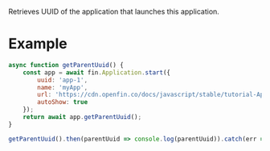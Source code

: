 Retrieves UUID of the application that launches this application.
# Example
```js
async function getParentUuid() {
    const app = await fin.Application.start({
        uuid: 'app-1',
        name: 'myApp',
        url: 'https://cdn.openfin.co/docs/javascript/stable/tutorial-Application.getParentUuid.html',
        autoShow: true
    });
    return await app.getParentUuid();
}

getParentUuid().then(parentUuid => console.log(parentUuid)).catch(err => console.log(err));
```
